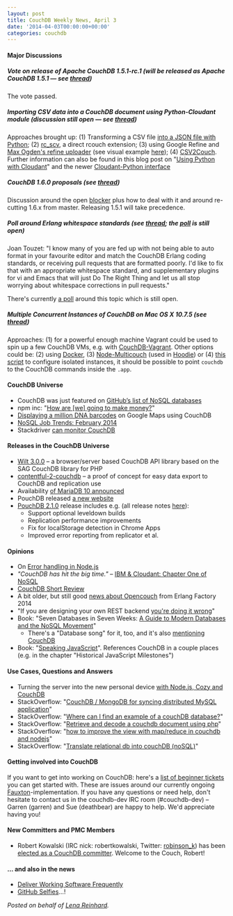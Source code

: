 ```yaml
---
layout: post
title: CouchDB Weekly News, April 3
date: '2014-04-03T00:00:00+00:00'
categories: couchdb
---
```

<h4>Major Discussions</h4>

<h5>Vote on release of Apache CouchDB 1.5.1-rc.1 (will be released as Apache CouchDB 1.5.1 &mdash; see <a href="http://markmail.org/search/?q=Release+Apache+CouchDB+1.5.1-rc.1+list%3Aorg.apache.couchdb.dev#query:Release%20Apache%20CouchDB%201.5.1-rc.1%20list%3Aorg.apache.couchdb.dev%20order%3Adate-backward+page:1+mid:re4dwizjsk2kzhhr+state:results">thread</a>)</h5>

<p>The vote passed.

<h5>Importing CSV data into a CouchDB document using Python-Cloudant module (discussion still open &mdash; see <a href="http://markmail.org/search/?q=import+csv+data+into+couchdb+document+using+python-cloudant+module+order%3Adate-forward#query:import%20csv%20data%20into%20couchdb%20document%20using%20python-cloudant%20module%20date%3A201404%20order%3Adate-backward+page:1+mid:j3ovaz6ey4yqqjqf+state:results">thread</a>)</h5>

<p>Approaches brought up: (1) Transforming a CSV file <a href="http://jaranto.blogspot.com/2012/12/transform-csv-file-to-json-file-with.html">into a JSON file with Python</a>; (2) <a href="https://github.com/refuge-incubator/rc_csv">rc_scv</a>, a direct rcouch extension; (3) using Google Refine and <a href="https://github.com/maxogden/refine-uploader/">Max Ogden's refine uploader</a> (see visual example <a href="https://github.com/maxogden/refine-uploader/#visual-example">here</a>); (4) <a href="https://bitbucket.org/jagan/misc/src/84cefb61c86a/csv2couch.py">CSV2Couch</a>. Further information can also be found in this blog post on "<a href="https://cloudant.com/blog/using-python-with-cloudant/">Using Python with Cloudant</a>" and the newer <a href="https://github.com/cloudant-labs/cloudant-python/">Cloudant-Python interface</a>

<h5>CouchDB 1.6.0 proposals (see <a href="http://markmail.org/search/?q=1.6.0+proposals+order%3Adate-backward+list%3Aorg.apache.couchdb.dev#query:1.6.0%20proposals%20order%3Adate-backward%20list%3Aorg.apache.couchdb.dev+page:2+mid:6bg5gbje4oyzhxhw+state:results">thread</a>)</h5>

<p>Discussion around the open <a href="https://issues.apache.org/jira/browse/COUCHDB-1986">blocker</a> plus how to deal with it and around re-cutting 1.6.x from master. Releasing 1.5.1 will take precedence.

<h5>Poll around Erlang whitespace standards (see <a href="http://markmail.org/search/?q=Erlang+whitespace+standards+list%3Aorg.apache.couchdb.dev+order%3Adate-backward#query:Erlang%20whitespace%20standards%20list%3Aorg.apache.couchdb.dev%20order%3Adate-backward%20date%3A201305-201404%20+page:2+mid:ud2frvjdpwtfkmno+state:results">thread</a>; the <a href="https://docs.google.com/forms/d/1b7KcQGgNbSCZVRwLjrUl5Z6C2TBx8X1btlU5fwrNHpg/viewform?edit_requested=true">poll</a> is still open)</h5>

<p>Joan Touzet: "I know many of you are fed up with not being able to auto format in your favourite editor and match the CouchDB Erlang coding standards, or receiving pull requests that are formatted poorly. I'd like to fix that with an appropriate whitespace standard, and supplementary plugins for vi and Emacs that will just Do The Right Thing and let us all stop worrying about whitespace corrections in pull requests."

<p>There's currently <a href="https://docs.google.com/forms/d/1b7KcQGgNbSCZVRwLjrUl5Z6C2TBx8X1btlU5fwrNHpg/viewform?edit_requested=true">a poll</a> around this topic which is still open.

<h5>Multiple Concurrent Instances of CouchDB on Mac OS X 10.7.5 (see <a href="http://markmail.org/search/?q=Multiple+Concurrent+Instances+of+CouchDB+on+Mac+OS+X+10.7.5+#query:Multiple%20Concurrent%20Instances%20of%20CouchDB%20on%20Mac%20OS%20X%2010.7.5%20list%3Aorg.apache.couchdb.user%20order%3Adate-backward+page:1+mid:255udexwjp3mmrzr+state:results">thread</a>)</h5>

<p>Approaches: (1) for a powerful enough machine Vagrant could be used to spin up a few CouchDB VMs, e.g. with <a href="https://github.com/concord-consortium/couchdb-vagrant">CouchDB-Vagrant</a>. Other options could be: (2) using <a href="https://www.docker.io/">Docker</a>, (3) <a href="https://github.com/hoodiehq/node-multicouch">Node-Multicouch</a> (used in <a href="http://hood.ie">Hoodie</a>) or (4) <a href="https://github.com/crodjer/pouchdb/blob/36eb513b580d5d1870bde81cfeae6ae51d4611a3/scripts/start_standalone_couch.sh">this script</a> to configure isolated instances, it should be possible to point <code>couchdb</code> to the CouchDB commands inside the <code>.app</code>.

<h4>CouchDB Universe</h4>

<ul>
	<li>CouchDB was just featured on <a href="https://github.com/showcases/nosql-databases">GitHub’s list of NoSQL databases</a></li>
	<li>npm inc: "<a href="http://blog.npmjs.org/post/80997676347/nebulous-profit-meditations">How are [we] going to make money?</a>"</li>
	<li><a href="http://iphylo.blogspot.co.uk/2014/03/displaying-dna-barcodes-on-google-maps.html">Displaying a million DNA barcodes</a> on Google Maps using CouchDB</li>
	<li><a href="http://java.dzone.com/articles/nosql-job-trends-february-2014">NoSQL Job Trends: February 2014</a></li>
	<li>Stackdriver <a href="http://feedback.stackdriver.com/knowledgebase/articles/338347">can monitor CouchDB</a></li>
</ul>

<h4>Releases in the CouchDB Universe</h4>

<ul>
	<li><a href="http://pub.dartlang.org/packages/wilt">Wilt 3.0.0</a> – a browser/server based CouchDB API library based on the SAG CouchDB library for PHP</li>
	<li><a href="https://github.com/contentful/contentful-2-couchdb">contentful-2-couchdb</a> – a proof of concept for easy data export to CouchDB and replication use</li>
	<li>Availability <a href="https://blog.mariadb.org/the-mariadb-foundation-announces-general-availability-of-mariadb-10/">of MariaDB 10 announced</a></li>
	<li>PouchDB released <a href="http://pouchdb.com/2014/04/01/welcome-to-the-pouchdb-blog.html">a new website</a></li>
	<li><a href="https://www.npmjs.org/package/pouchdb">PouchDB 2.1.0</a> release includes e.g. (all release notes <a href="https://github.com/pouchdb/pouchdb/releases">here</a>):
<ul>
	<li>Support optional leveldown builds</li>
	<li>Replication performance improvements</li>
	<li>Fix for localStorage detection in Chrome Apps</li>
	<li>Improved error reporting from replicator et al.</li>
</ul>
</li>
</ul>

<h4>Opinions</h4>

<ul>
	<li>On <a href="http://www.joyent.com/developers/node/design/errors">Error handling in Node.js</a></li>
	<li><em>"CouchDB has hit the big time." – </em><a href="http://orchestrate.io/blog/2014/02/25/ibm-cloudant-chapter-one-of-nosql/">IBM &amp; Cloudant: Chapter One of NoSQL</a></li>
	<li><a href="http://www.future-processing.pl/blog/couchdb-short-review/">CouchDB Short Review</a></li>
	<li>A bit older, but still good <a href="https://speakerdeck.com/benoitc/opencouch">news about Opencouch</a> from Erlang Factory 2014</li>
	<li>
<div>"If you are designing your own REST backend <a href="https://plus.google.com/u/0/+%C3%93lafurArason/posts/fCmaosPgmwN">you're doing it wrong</a>"</div></li>
	<li>
<div>Book: "Seven Databases in Seven Weeks: <a href="http://pragprog.com/book/rwdata/seven-databases-in-seven-weeks">A Guide to Modern Databases and the NoSQL Movement</a>"</div>
<ul>
	<li>There's a "Database song" for it, too, and it's also <a href="https://www.youtube.com/watch?v=bSAc56YCOaE">mentioning CouchDB</a></li>
</ul>
</li>
	<li>Book: "<a href="http://speakingjs.com">Speaking JavaScript</a>". References CouchDB in a couple places (e.g. in the chapter "Historical JavaScript Milestones")</li>
</ul>

<h4>Use Cases, Questions and Answers</h4>

<ul>
	<li>Turning the server into the new personal device <a href="http://blog.cozycloud.cc/technic/2014/04/02/cozy-and-couchdb/">with Node.js, Cozy and CouchDB</a></li>
	<li>StackOverflow: "<a href="http://stackoverflow.com/questions/22642352/couchdb-mongodb-for-syncing-distributed-mysql-application">CouchDB / MongoDB for syncing distributed MySQL application</a>"</li>
	<li>StackOverflow: "<a href="http://stackoverflow.com/questions/22705394/where-can-i-find-an-example-of-a-couchdb-database">Where can I find an example of a couchDB database?</a>"</li>
	<li>StackOverflow: "<a href="http://stackoverflow.com/questions/22730582/retrieve-and-decode-a-couchdb-document-using-php">Retrieve and decode a couchdb document using php</a>"</li>
	<li>StackOverflow: "<a href="http://stackoverflow.com/questions/22732267/how-to-improve-the-view-with-map-reduce-in-couchdb-and-nodejs">how to improve the view with map/reduce in couchdb and nodejs</a>"</li>
	<li>StackOverflow: "<a href="http://stackoverflow.com/questions/22788892/translate-relational-db-into-couchdb-nosql">Translate relational db into couchDB (noSQL)</a>"</li>
</ul>

<h4>Getting involved into CouchDB</h4>

<p>If you want to get into working on CouchDB: here's a <a href="https://issues.apache.org/jira/browse/COUCHDB-2178?jql=project%20%3D%20COUCHDB%20AND%20component%20%3D%20Fauxton%20AND%20status%20%3D%20Open%20AND%20cf[12310270]%20%3D%20%22New%20Contributors%20Level%20%28Easy%29%22">list of beginner tickets</a> you can get started with. These are issues around our currently ongoing <a href="https://www.youtube.com/watch?v=R8b4kXBF01s">Fauxton</a>-implementation. If you have any questions or need help, don't hesitate to contact us in the couchdb-dev IRC room (#couchdb-dev) – Garren (garren) and Sue (deathbear) are happy to help. We'd appreciate having you!

<h4>New Committers and PMC Members</h4>

<ul>
	<li>Robert Kowalski (IRC nick: robertkowalski, Twitter: <a href="http://twitter.com/robinson_k">robinson_k</a>) has been <a href="http://markmail.org/search/?q=couchdb+[ANNOUNCE]+Robert+Kowalski+elected+as+CouchDB+committer+order%3Adate-backward#query:couchdb%20[ANNOUNCE]%20Robert%20Kowalski%20elected%20as%20CouchDB%20committer%20date%3A201403%20order%3Adate-forward+page:1+mid:wntofuia45ggfpox+state:results">elected as a CouchDB committer</a>. Welcome to the Couch, Robert!</li>
</ul>

<h4>… and also in the news</h4>

<ul>
	<li><a href="http://xprogramming.com/articles/deliver-working-software-frequently/">Deliver Working Software Frequently</a></li>
	<li><a href="https://github.com/thieman/github-selfies">GitHub Selfies</a>…!</li>
</ul>

<em>Posted on behalf of <a href="“http://twitter.com/ffffux”">Lena Reinhard</a>.</em>
